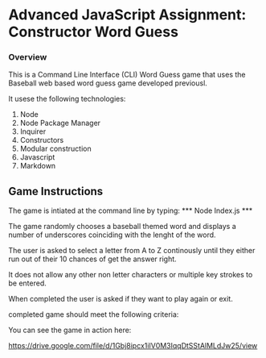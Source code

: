 # Advanced JavaScript Assignment: Constructor Word Guess

### Overview

This is a Command Line Interface (CLI) Word Guess game that uses the Baseball web based word guess game developed previousl.  


It usese the following technologies:

1. Node
2. Node Package Manager
3. Inquirer
4. Constructors
5. Modular construction
6. Javascript
7. Markdown


## Game Instructions

The game is intiated at the command line by typing: *** Node Index.js ***

The game randomly chooses a baseball themed word and displays a number of underscores coinciding with the lenght of the word.

The user is asked to select a letter from A to Z continously until they either run out of their 10 chances of get the answer right.

It does not allow any other non letter characters or multiple key strokes to be entered.

When completed the user is asked if they want to play again or exit.

completed game should meet the following criteria:


You can see the game in action here:

https://drive.google.com/file/d/1Gbj8ipcx1iIV0M3IqqDtSStAlMLdJw25/view


